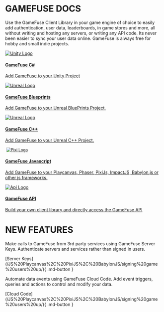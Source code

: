 # GAMEFUSE DOCS
<div class="home-container">
    <div class="home-header">
        <p>Use the GameFuse Client Library in your game engine of choice to easily add authentication, user data, leaderboards, in game stores and more, all without writing and hosting any servers, or writing any API code. Its never been easier to sync your user data online. GameFuse is always free for hobby and small indie projects.</p>
    </div>
    <div class="main-container">
        <!-- First row with 2 cards -->
        <a href="/C%23%20Unity%203D/getting%20started/" class="card">
            <img src="https://res.cloudinary.com/dgwqhqk47/image/upload/v1721165349/gamefuse-assets/unity-logo.png" alt="Unity Logo" />
            <h4><b>GameFuse C#</b></h4>
            <p> Add GameFuse to your Unity Project </p>
        </a>
        <a href="/Blueprints%20Unreal/getting%20started/" class="card">
            <img src="https://res.cloudinary.com/dgwqhqk47/image/upload/v1721165349/gamefuse-assets/unreal-logo.png" alt="Unreal Logo" />
            <h4><b>GameFuse Blueprints</b></h4>
            <p> Add GameFuse to your Unreal BluePrints Project. </p>
        </a>
        <a href="/C%2B%2B%20Unreal%20Engine/getting%20started/" class="card">
            <img src="https://res.cloudinary.com/dgwqhqk47/image/upload/v1721165349/gamefuse-assets/unreal-logo.png" alt="Unreal Logo" />
            <h4><b>GameFuse C++</b></h4>
            <p> Add GameFuse to your Unreal C++ Project. </p>
        </a>
        <a href="/JS%20Playcanvas%2C%20PixiJS%2C%20BabylonJS/getting%20started/" class="card">
            <div class="flex-row">
                <img style="transform: scale(0.9);" src="https://res.cloudinary.com/dgwqhqk47/image/upload/v1721165349/gamefuse-assets/pixi-logo.png" alt="Pixi Logo" />
            </div>
            <h4><b>GameFuse Javascript</b></h4>
            <p> Add GameFuse to your Playcanvas, Phaser, PixiJs, ImpactJS, Babylon.js or other js frameworks. </p>
        </a>
        <a href="/API%20Full%20REST%20API/getting%20started/" class="card">
            <img src="https://res.cloudinary.com/dgwqhqk47/image/upload/v1721225317/gamefuse-assets/api-logo.png" alt="Api Logo" />
            <h4><b>GameFuse API</b></h4>
            <p> Build your own client library and directly access the GameFuse API </p>
        </a>
    </div>
    <div class="home-header">
        <h1> NEW FEATURES </h1>
        <p> Make calls to GameFuse from 3rd party services using GameFuse Server Keys. Authenticate servers and services rather than signed in users.</p>
        <div class="flex-row-wrap" markdown>
            [Server Keys](/JS%20Playcanvas%2C%20PixiJS%2C%20BabylonJS/signing%20game%20users%20up/){ .md-button }
        </div> 
        <p> Automate data events using GameFuse Cloud Code. Add event triggers, queries and actions to control and modify your data.</p>
        <div class="flex-row-wrap" markdown>
            [Cloud Code](/JS%20Playcanvas%2C%20PixiJS%2C%20BabylonJS/signing%20game%20users%20up/){ .md-button }
        </div> 
    </div>
    <div cl
</div>
